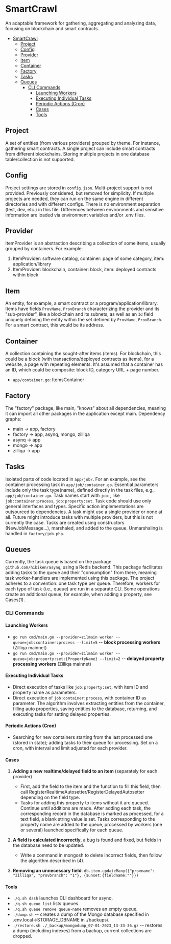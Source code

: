 # SmartCrawl

An adaptable framework for gathering, aggregating and analyzing data, focusing on blockchain and smart contracts.

<!-- MarkdownTOC -->

- [SmartCrawl](#smartcrawl)
  - [Project](#project)
  - [Config](#config)
  - [Provider](#provider)
  - [Item](#item)
  - [Container](#container)
  - [Factory](#factory)
  - [Tasks](#tasks)
  - [Queues](#queues)
    - [CLI Commands](#cli-commands)
      - [Launching Workers](#launching-workers)
      - [Executing Individual Tasks](#executing-individual-tasks)
      - [Periodic Actions (Cron)](#periodic-actions-cron)
      - [Cases](#cases)
      - [Tools](#tools)

<!-- /MarkdownTOC -->

## Project

A set of entities (from various providers) grouped by theme. For instance, gathering smart contracts. A single project can include smart contracts from different blockchains. Storing multiple projects in one database table/collection is not supported.

## Config

Project settings are stored in `config.json`. Multi-project support is not provided. Previously considered, but removed for simplicity. If multiple projects are needed, they can run on the same engine in different directories and with different configs. There is no environment separation (test, dev, etc.) in this file. Differences between environments and sensitive information are loaded via environment variables and/or .env files.

## Provider

ItemProvider is an abstraction describing a collection of some items, usually grouped by containers. For example:
1) ItemProvider: software catalog, container: page of some category, item: application/library
2) ItemProvider: blockchain, container: block, item: deployed contracts within block

## Item

An entity, for example, a smart contract or a program/application/library. Items have fields `ProvName`, `ProvBranch` characterizing the provider and its "sub-provider", like a blockchain and its subnets, as well as an `Id` field uniquely defining the entity within the set defined by `ProvName`, `ProvBranch`. For a smart contract, this would be its address.

## Container

A collection containing the sought-after items (items). For blockchain, this could be a block (with transactions/deployed contracts as items), for a website, a page with repeating elements. It's assumed that a container has an ID, which could be composite: block ID, category URL + page number.
* `app/container.go`: ItemsContainer

## Factory

The "factory" package, like main, "knows" about all dependencies, meaning it can import all other packages in the application except main. Dependency graphs:
* main -> app, factory
* factory -> app, asynq, mongo, zilliqa
* asynq -> app
* mongo -> app
* zilliqa -> app

## Tasks

Isolated parts of code located in `app/job/`. For an example, see the container processing task in `app/job/container.go`. Essential parameters include only the task type(name), defined directly in the task files, e.g., `app/job/container.go`. Task names start with `job:`, like `job:container:process`, `job:property:set`. Task code should use only general interfaces and types. Specific action implementations are outsourced to dependencies. A task might use a single provider or none at all. Future might introduce tasks with multiple providers, but this is not currently the case. Tasks are created using constructors (NewJobMessage...), marshaled, and added to the queue. Unmarshaling is handled in `factory/job.php`.

## Queues

Currently, the task queue is based on the package `github.com/hibiken/asynq`, using a Redis backend. This package facilitates adding tasks to the queue and their "consumption" from there, meaning task worker-handlers are implemented using this package. The project adheres to a convention: one task type per queue. Therefore, workers for each type of task (i.e., queue) are run in a separate CLI.
Some operations create an additional queue, for example, when adding a property, see Cases(1).

### CLI Commands

#### Launching Workers

- `go run cmd/main.go --provider=zilmain worker --queue=job:container:process --limit=5` -- **block processing workers** (Zilliqa mainnet)
- `go run cmd/main.go --provider=zilmain worker --queue=job:property:set:{PropertyName} --limit=2` -- **delayed property processing workers** (Zilliqa mainnet)

#### Executing Individual Tasks

- Direct execution of tasks like `job:property:set`, with item ID and property name as parameters.
- Direct execution of `job:container:process`, with container ID as parameter. The algorithm involves extracting entities from the container, filling auto properties, saving entities to the database, returning, and executing tasks for setting delayed properties.

#### Periodic Actions (Cron)

- Searching for new containers starting from the last processed one (stored in state); adding tasks to their queue for processing. Set on a cron, with interval and limit adjusted for each provider.

#### Cases

1. **Adding a new realtime/delayed field to an item** (separately for each provider)
   - First, add the field to the item and the function to fill this field, then call RegisterRealtimeAutosetter/RegisterDelayedAutosetter depending on the field type.
   - Tasks for adding this property to items without it are queued. Continue until additions are made. After adding each task, the corresponding record in the database is marked as processed, for a text field, a blank string value is set. Tasks corresponding to the property name are added to the queue, processed by workers (one or several) launched specifically for each queue.

2. **A field is calculated incorrectly**, a bug is found and fixed, but fields in the database need to be updated.
   - Write a command in mongosh to delete incorrect fields, then follow the algorithm described in (4).

3. **Removing an unnecessary field**: `db.item.updateMany({"provname": "Zilliqa", "provbranch": "1"}, {$unset:{fieldname:""}})`

#### Tools

- `./q.sh dash` launches CLI dashboard for asynq.
- `./q.sh queue list` lists queues.
- `./q.sh queue remove queue-name` removes an empty queue.
- `./dump.sh` -- creates a dump of the Mongo database specified in .env.local->STORAGE_DBNAME in ./backups/.
- `./restore.sh ./_backup/mongodump_07-01-2023_13-33-36.gz` -- restores a dump (including indexes) from a backup, current collections are dropped.
